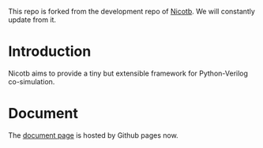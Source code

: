 This repo is forked from the development repo of [Nicotb](https://github.com/johnjohnlin/nicotb).
We will constantly update from it.

# Introduction

Nicotb aims to provide a tiny but extensible framework for Python-Verilog co-simulation.

# Document

The [document page](https://johnjohnlin.github.io/nicotb/) is hosted by Github pages now.

